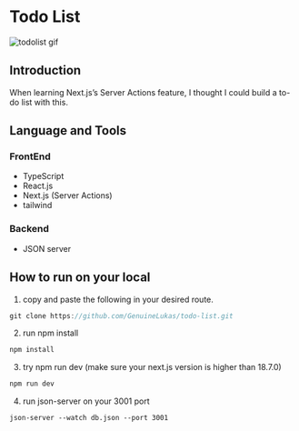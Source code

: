 # Todo List

<img src="/Users/a/Desktop/programming/project_assets/todolist/todolist.gif" alt="todolist gif"/>

## Introduction

When learning Next.js’s Server Actions feature, I thought I could build a to-do list with this.

## Language and Tools

### FrontEnd

- TypeScript
- React.js
- Next.js (Server Actions)
- tailwind

### Backend

- JSON server

## How to run on your local

1. copy and paste the following in your desired route.

```jsx
git clone https://github.com/GenuineLukas/todo-list.git
```

2. run npm install

```jsx
npm install
```

3. try npm run dev (make sure your next.js version is higher than 18.7.0)

```jsx
npm run dev
```

4. run json-server on your 3001 port
```
json-server --watch db.json --port 3001
```

